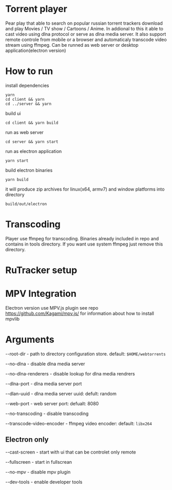 # Torrent player

Pear play that able to search on popular russian torrent trackers download and play Movies / TV show / Cartoons / Anime.
In addional to this it able to cast video using dlna protocol or serve as dlna media server. 
It also support remote controle from mobile or a browser and automaticaly transcode video stream using ffmpeg.
Can be runned as web server or desktop application(electron version)

# How to run

install dependencies
```
yarn 
cd client && yarn 
cd ../server && yarn
```

build ui
```
cd client && yarn build
```

run as web server
```
cd server && yarn start
```

run as electron application
```
yarn start
```

build electron binaries
```
yarn build
```

it will produce zip archives for linux(x64, armv7) and window platforms into directory
```
build/out/electron
```


# Transcoding

Player use ffmpeg for transcoding. Binaries already included in repo and contains in tools directory. If you want use system ffmpeg just remove this directory.

# RuTracker setup

# MPV Integration

Electron version use MPV.js plugin see repo https://github.com/Kagami/mpv.js/ for information about how to install mpvlib

# Arguments

--root-dir - path to directory configuration store. default: `$HOME/webtorrents`

--no-dlna - disable dlna media server 

--no-dlna-renderers - disable lookup for dlna media rendrers

--dlna-port - dlna media server port

--dlan-uuid - dlna media server uuid: defult: random 

--web-port - web server port: defualt: 8080

--no-transcoding - disable transcoding

--transcode-video-encoder - ffmpeg video encoder: default: `libx264`

## Electron only

--cast-screen - start with ui that can be controlet only remote

--fullscreen - start in fullscrean

--no-mpv - disable mpv plugin

--dev-tools - enable developer tools